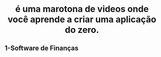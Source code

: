 <h1 align="center" Maratona Discover</h1>
<p>é uma marotona de videos onde você aprende a criar uma aplicação do zero.</p>

## 1-Software de Finanças
